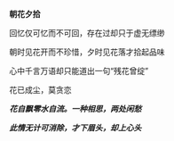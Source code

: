 **朝花夕拾**

回忆仅可忆而不可回，存在过却只于虚无缥缈

朝时见花开而不珍惜，夕时见花落才拾起品味

心中千言万语却只能道出一句“残花曾绽”

花已成尘，莫贪恋

***花自飘零水自流。一种相思，两处闲愁***

***此情无计可消除，才下眉头，却上心头***